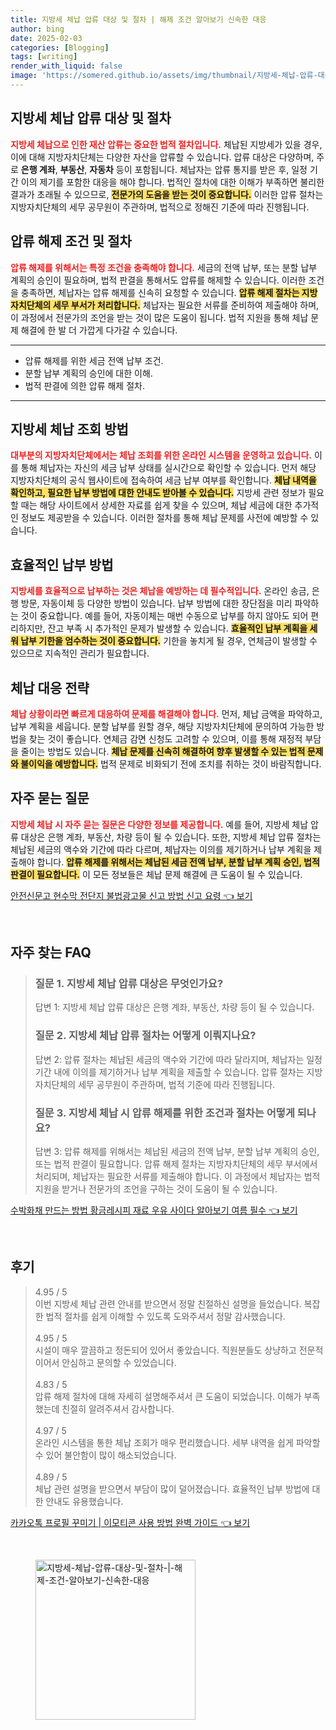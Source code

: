 ```yaml
---
title: 지방세 체납 압류 대상 및 절차 | 해제 조건 알아보기 신속한 대응
author: bing
date: 2025-02-03
categories: [Blogging]
tags: [writing]
render_with_liquid: false
image: 'https://somered.github.io/assets/img/thumbnail/지방세-체납-압류-대상-및-절차-|-해제-조건-알아보기-신속한-대응.webp'
---
```



<h2 id='지방세 체납 압류 대상 및 절차'>지방세 체납 압류 대상 및 절차</h2>

<p><b><span style="color: #ee2323;">지방세 체납으로 인한 재산 압류는 중요한 법적 절차입니다.</span></b> 체납된 지방세가 있을 경우, 이에 대해 지방자치단체는 다양한 자산을 압류할 수 있습니다. 압류 대상은 다양하며, 주로 <b>은행 계좌</b>, <b>부동산</b>, <b>자동차</b> 등이 포함됩니다. 체납자는 압류 통지를 받은 후, 일정 기간 이의 제기를 포함한 대응을 해야 합니다. 법적인 절차에 대한 이해가 부족하면 불리한 결과가 초래될 수 있으므로, <b><span style="background-color: #ffe066;">전문가의 도움을 받는 것이 중요합니다.</span></b> 이러한 압류 절차는 지방자치단체의 세무 공무원이 주관하며, 법적으로 정해진 기준에 따라 진행됩니다.</p>

<h2 id='압류 해제 조건 및 절차'>압류 해제 조건 및 절차</h2>

<p><b><span style="color: #ee2323;">압류 해제를 위해서는 특정 조건을 충족해야 합니다.</span></b> 세금의 전액 납부, 또는 분할 납부 계획의 승인이 필요하며, 법적 판결을 통해서도 압류를 해제할 수 있습니다. 이러한 조건을 충족하면, 체납자는 압류 해제를 신속히 요청할 수 있습니다. <b><span style="background-color: #ffe066;">압류 해제 절차는 지방자치단체의 세무 부서가 처리합니다.</span></b> 체납자는 필요한 서류를 준비하여 제출해야 하며, 이 과정에서 전문가의 조언을 받는 것이 많은 도움이 됩니다. 법적 지원을 통해 체납 문제 해결에 한 발 더 가깝게 다가갈 수 있습니다.</p>

<hr />

<ul>
    <li>압류 해제를 위한 세금 전액 납부 조건.</li>
    <li>분할 납부 계획의 승인에 대한 이해.</li>
    <li>법적 판결에 의한 압류 해제 절차.</li>
</ul>

<hr />

<h2 id='지방세 체납 조회 방법'>지방세 체납 조회 방법</h2>

<p><b><span style="color: #ee2323;">대부분의 지방자치단체에서는 체납 조회를 위한 온라인 시스템을 운영하고 있습니다.</span></b> 이를 통해 체납자는 자신의 세금 납부 상태를 실시간으로 확인할 수 있습니다. 먼저 해당 지방자치단체의 공식 웹사이트에 접속하여 세금 납부 여부를 확인합니다. <b><span style="background-color: #ffe066;">체납 내역을 확인하고, 필요한 납부 방법에 대한 안내도 받아볼 수 있습니다.</span></b> 지방세 관련 정보가 필요할 때는 해당 사이트에서 상세한 자료를 쉽게 찾을 수 있으며, 체납 세금에 대한 추가적인 정보도 제공받을 수 있습니다. 이러한 절차를 통해 체납 문제를 사전에 예방할 수 있습니다.</p>

<h2 id='효율적인 납부 방법'>효율적인 납부 방법</h2>

<p><b><span style="color: #ee2323;">지방세를 효율적으로 납부하는 것은 체납을 예방하는 데 필수적입니다.</span></b> 온라인 송금, 은행 방문, 자동이체 등 다양한 방법이 있습니다. 납부 방법에 대한 장단점을 미리 파악하는 것이 중요합니다. 예를 들어, 자동이체는 매번 수동으로 납부를 하지 않아도 되어 편리하지만, 잔고 부족 시 추가적인 문제가 발생할 수 있습니다. <b><span style="background-color: #ffe066;">효율적인 납부 계획을 세워 납부 기한을 엄수하는 것이 중요합니다.</span></b> 기한을 놓치게 될 경우, 연체금이 발생할 수 있으므로 지속적인 관리가 필요합니다.</p>

<h2 id='체납 대응 전략'>체납 대응 전략</h2>

<p><b><span style="color: #ee2323;">체납 상황이라면 빠르게 대응하여 문제를 해결해야 합니다.</span></b> 먼저, 체납 금액을 파악하고, 납부 계획을 세웁니다. 분할 납부를 원할 경우, 해당 지방자치단체에 문의하여 가능한 방법을 찾는 것이 좋습니다. 연체금 감면 신청도 고려할 수 있으며, 이를 통해 재정적 부담을 줄이는 방법도 있습니다. <b><span style="background-color: #ffe066;">체납 문제를 신속히 해결하여 향후 발생할 수 있는 법적 문제와 불이익을 예방합니다.</span></b> 법적 문제로 비화되기 전에 조치를 취하는 것이 바람직합니다.</p>

<h2 id='자주 묻는 질문'>자주 묻는 질문</h2>

<p><b><span style="color: #ee2323;">지방세 체납 시 자주 묻는 질문은 다양한 정보를 제공합니다.</span></b> 예를 들어, 지방세 체납 압류 대상은 은행 계좌, 부동산, 차량 등이 될 수 있습니다. 또한, 지방세 체납 압류 절차는 체납된 세금의 액수와 기간에 따라 다르며, 체납자는 이의를 제기하거나 납부 계획을 제출해야 합니다. <b><span style="background-color: #ffe066;">압류 해제를 위해서는 체납된 세금 전액 납부, 분할 납부 계획 승인, 법적 판결이 필요합니다.</span></b> 이 모든 정보들은 체납 문제 해결에 큰 도움이 될 수 있습니다.</p>


<p><a class="click-button" title="안전신문고 현수막 전단지 불법광고물 신고 방법 신고 요령" href="https://somered.github.io/posts/%EC%95%88%EC%A0%84%EC%8B%A0%EB%AC%B8%EA%B3%A0-%ED%98%84%EC%88%98%EB%A7%89-%EC%A0%84%EB%8B%A8%EC%A7%80-%EB%B6%88%EB%B2%95%EA%B4%91%EA%B3%A0%EB%AC%BC-%EC%8B%A0%EA%B3%A0-%EB%B0%A9%EB%B2%95-%EC%8B%A0%EA%B3%A0-%EC%9A%94%EB%A0%B9/" rel="dofollow">안전신문고 현수막 전단지 불법광고물 신고 방법 신고 요령 👈 보기</a></p><br>
<h2 id='자주_찾는_FAQ'>자주 찾는 FAQ</h2>
<div itemscope="" itemtype="https://schema.org/FAQPage"> 
<blockquote> 
<div itemscope="" itemprop="mainEntity" itemtype="https://schema.org/Question"> 
<h3 itemprop="name">질문 1. 지방세 체납 압류 대상은 무엇인가요?</h3> 
<div itemscope="" itemprop="acceptedAnswer" itemtype="https://schema.org/Answer"> 
<span itemprop="text"> 
<p>답변 1: 지방세 체납 압류 대상은 은행 계좌, 부동산, 차량 등이 될 수 있습니다.</p> 
</span> 
</div> 
</div> 

<div itemscope="" itemprop="mainEntity" itemtype="https://schema.org/Question"> 
<h3 itemprop="name">질문 2. 지방세 체납 압류 절차는 어떻게 이뤄지나요?</h3> 
<div itemscope="" itemprop="acceptedAnswer" itemtype="https://schema.org/Answer"> 
<span itemprop="text"> 
<p>답변 2: 압류 절차는 체납된 세금의 액수와 기간에 따라 달라지며, 체납자는 일정 기간 내에 이의를 제기하거나 납부 계획을 제출할 수 있습니다. 압류 절차는 지방자치단체의 세무 공무원이 주관하며, 법적 기준에 따라 진행됩니다.</p> 
</span> 
</div> 
</div> 

<div itemscope="" itemprop="mainEntity" itemtype="https://schema.org/Question"> 
<h3 itemprop="name">질문 3. 지방세 체납 시 압류 해제를 위한 조건과 절차는 어떻게 되나요?</h3> 
<div itemscope="" itemprop="acceptedAnswer" itemtype="https://schema.org/Answer"> 
<span itemprop="text"> 
<p>답변 3: 압류 해제를 위해서는 체납된 세금의 전액 납부, 분할 납부 계획의 승인, 또는 법적 판결이 필요합니다. 압류 해제 절차는 지방자치단체의 세무 부서에서 처리되며, 체납자는 필요한 서류를 제출해야 합니다. 이 과정에서 체납자는 법적 지원을 받거나 전문가의 조언을 구하는 것이 도움이 될 수 있습니다.</p> 
</span> 
</div> 
</div> 
</blockquote> 
</div>
<p><a class="click-button" title="수박화채 만드는 방법 황금레시피 재료 우유 사이다 알아보기 여름 필수" href="https://somered.github.io/posts/%EC%88%98%EB%B0%95%ED%99%94%EC%B1%84-%EB%A7%8C%EB%93%9C%EB%8A%94-%EB%B0%A9%EB%B2%95-%ED%99%A9%EA%B8%88%EB%A0%88%EC%8B%9C%ED%94%BC-%EC%9E%AC%EB%A3%8C-%EC%9A%B0%EC%9C%A0-%EC%82%AC%EC%9D%B4%EB%8B%A4-%EC%95%8C%EC%95%84%EB%B3%B4%EA%B8%B0-%EC%97%AC%EB%A6%84-%ED%95%84%EC%88%98/" rel="dofollow">수박화채 만드는 방법 황금레시피 재료 우유 사이다 알아보기 여름 필수 👈 보기</a></p><br>
<h2 id='후기'>후기</h2>
<div itemscope itemtype="https://schema.org/Product">
  <blockquote>
  <div itemprop="review" itemscope itemtype="https://schema.org/Review">
      <div itemprop="reviewRating" itemscope itemtype="https://schema.org/Rating"> <span itemprop="ratingValue">4.95</span> / <span itemprop="bestRating">5</span> </div>
      <span itemprop="reviewBody">이번 지방세 체납 관련 안내를 받으면서 정말 친절하신 설명을 들었습니다. 복잡한 법적 절차를 쉽게 이해할 수 있도록 도와주셔서 정말 감사했습니다.</span>
  </div>
  <br>
  <div itemprop="review" itemscope itemtype="https://schema.org/Review">
      <div itemprop="reviewRating" itemscope itemtype="https://schema.org/Rating"> <span itemprop="ratingValue">4.95</span> / <span itemprop="bestRating">5</span> </div>
      <span itemprop="reviewBody">시설이 매우 깔끔하고 정돈되어 있어서 좋았습니다. 직원분들도 상냥하고 전문적이어서 안심하고 문의할 수 있었습니다.</span>
  </div>
  <br>
  <div itemprop="review" itemscope itemtype="https://schema.org/Review">
      <div itemprop="reviewRating" itemscope itemtype="https://schema.org/Rating"> <span itemprop="ratingValue">4.83</span> / <span itemprop="bestRating">5</span> </div>
      <span itemprop="reviewBody">압류 해제 절차에 대해 자세히 설명해주셔서 큰 도움이 되었습니다. 이해가 부족했는데 친절히 알려주셔서 감사합니다.</span>
  </div>
  <br>
  <div itemprop="review" itemscope itemtype="https://schema.org/Review">
      <div itemprop="reviewRating" itemscope itemtype="https://schema.org/Rating"> <span itemprop="ratingValue">4.97</span> / <span itemprop="bestRating">5</span> </div>
      <span itemprop="reviewBody">온라인 시스템을 통한 체납 조회가 매우 편리했습니다. 세부 내역을 쉽게 파악할 수 있어 불안함이 많이 해소되었습니다.</span>
  </div>
  <br>
  <div itemprop="review" itemscope itemtype="https://schema.org/Review">
      <div itemprop="reviewRating" itemscope itemtype="https://schema.org/Rating"> <span itemprop="ratingValue">4.89</span> / <span itemprop="bestRating">5</span> </div>
      <span itemprop="reviewBody">체납 관련 설명을 받으면서 부담이 많이 덜어졌습니다. 효율적인 납부 방법에 대한 안내도 유용했습니다.</span>
  </div>
  </blockquote>
</div>
<p><a class="click-button" title="카카오톡 프로필 꾸미기 | 이모티콘 사용 방법 완벽 가이드" href="https://somered.github.io/posts/%EC%B9%B4%EC%B9%B4%EC%98%A4%ED%86%A1-%ED%94%84%EB%A1%9C%ED%95%84-%EA%BE%B8%EB%AF%B8%EA%B8%B0-%EC%9D%B4%EB%AA%A8%ED%8B%B0%EC%BD%98-%EC%82%AC%EC%9A%A9-%EB%B0%A9%EB%B2%95-%EC%99%84%EB%B2%BD-%EA%B0%80%EC%9D%B4%EB%93%9C/" rel="dofollow">카카오톡 프로필 꾸미기 | 이모티콘 사용 방법 완벽 가이드 👈 보기</a></p><br>
<figure class="image"><img src="https://somered.github.io/assets/img/thumbnail/지방세-체납-압류-대상-및-절차-|-해제-조건-알아보기-신속한-대응.webp" alt="지방세-체납-압류-대상-및-절차-|-해제-조건-알아보기-신속한-대응" width="256" height="256"></figure>